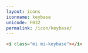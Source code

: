 ```yaml
---
layout: icons
iconname: keybase
unicode: F032
permalink: /icon/keybase/
---
```


``` html
<i class="mi mi-keybase"></i>
```
